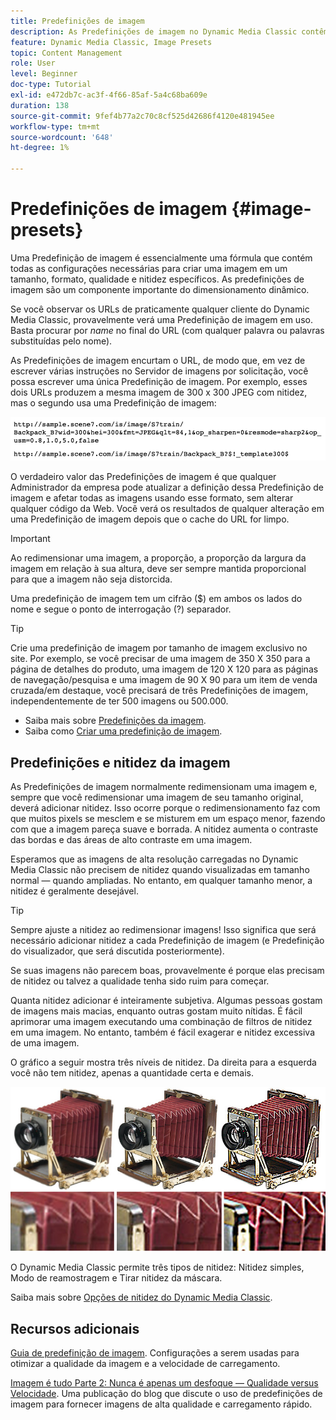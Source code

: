 ```yaml
---
title: Predefinições de imagem
description: As Predefinições de imagem no Dynamic Media Classic contêm todas as configurações necessárias para criar uma imagem em um tamanho, formato, qualidade e nitidez específicos. As predefinições de imagem são um componente importante do dimensionamento dinâmico. Ao observar um URL no Dynamic Media Classic, é possível ver facilmente se uma Predefinição de imagem está em uso. Saiba mais sobre as Predefinições de imagem, por que elas são tão úteis e como criá-las.
feature: Dynamic Media Classic, Image Presets
topic: Content Management
role: User
level: Beginner
doc-type: Tutorial
exl-id: e472db7c-ac3f-4f66-85af-5a4c68ba609e
duration: 138
source-git-commit: 9fef4b77a2c70c8cf525d42686f4120e481945ee
workflow-type: tm+mt
source-wordcount: '648'
ht-degree: 1%

---
```


# Predefinições de imagem {#image-presets}

Uma Predefinição de imagem é essencialmente uma fórmula que contém todas as configurações necessárias para criar uma imagem em um tamanho, formato, qualidade e nitidez específicos. As predefinições de imagem são um componente importante do dimensionamento dinâmico.

Se você observar os URLs de praticamente qualquer cliente do Dynamic Media Classic, provavelmente verá uma Predefinição de imagem em uso. Basta procurar por $name$ no final do URL (com qualquer palavra ou palavras substituídas pelo nome).

As Predefinições de imagem encurtam o URL, de modo que, em vez de escrever várias instruções no Servidor de imagens por solicitação, você possa escrever uma única Predefinição de imagem. Por exemplo, esses dois URLs produzem a mesma imagem de 300 x 300 JPEG com nitidez, mas o segundo usa uma Predefinição de imagem:

![imagem](assets/image-presets/image-preset-2.png)

O verdadeiro valor das Predefinições de imagem é que qualquer Administrador da empresa pode atualizar a definição dessa Predefinição de imagem e afetar todas as imagens usando esse formato, sem alterar qualquer código da Web. Você verá os resultados de qualquer alteração em uma Predefinição de imagem depois que o cache do URL for limpo.

>[!IMPORTANT]
>
>Ao redimensionar uma imagem, a proporção, a proporção da largura da imagem em relação à sua altura, deve ser sempre mantida proporcional para que a imagem não seja distorcida.

Uma predefinição de imagem tem um cifrão ($) em ambos os lados do nome e segue o ponto de interrogação (?) separador.

>[!TIP]
>
>Crie uma predefinição de imagem por tamanho de imagem exclusivo no site. Por exemplo, se você precisar de uma imagem de 350 X 350 para a página de detalhes do produto, uma imagem de 120 X 120 para as páginas de navegação/pesquisa e uma imagem de 90 X 90 para um item de venda cruzada/em destaque, você precisará de três Predefinições de imagem, independentemente de ter 500 imagens ou 500.000.

- Saiba mais sobre [Predefinições da imagem](https://experienceleague.adobe.com/docs/dynamic-media-classic/using/image-sizing/setting-image-presets.html).
- Saiba como [Criar uma predefinição de imagem](https://experienceleague.adobe.com/docs/dynamic-media-classic/using/image-sizing/setting-image-presets.html#creating-an-image-preset).

## Predefinições e nitidez da imagem

As Predefinições de imagem normalmente redimensionam uma imagem e, sempre que você redimensionar uma imagem de seu tamanho original, deverá adicionar nitidez. Isso ocorre porque o redimensionamento faz com que muitos pixels se mesclem e se misturem em um espaço menor, fazendo com que a imagem pareça suave e borrada. A nitidez aumenta o contraste das bordas e das áreas de alto contraste em uma imagem.

Esperamos que as imagens de alta resolução carregadas no Dynamic Media Classic não precisem de nitidez quando visualizadas em tamanho normal — quando ampliadas. No entanto, em qualquer tamanho menor, a nitidez é geralmente desejável.

>[!TIP]
>
>Sempre ajuste a nitidez ao redimensionar imagens! Isso significa que será necessário adicionar nitidez a cada Predefinição de imagem (e Predefinição do visualizador, que será discutida posteriormente).
>
>Se suas imagens não parecem boas, provavelmente é porque elas precisam de nitidez ou talvez a qualidade tenha sido ruim para começar.

Quanta nitidez adicionar é inteiramente subjetiva. Algumas pessoas gostam de imagens mais macias, enquanto outras gostam muito nítidas. É fácil aprimorar uma imagem executando uma combinação de filtros de nitidez em uma imagem. No entanto, também é fácil exagerar e nitidez excessiva de uma imagem.

O gráfico a seguir mostra três níveis de nitidez. Da direita para a esquerda você não tem nitidez, apenas a quantidade certa e demais.

![imagem](assets/image-presets/image-presets-1.jpg)

O Dynamic Media Classic permite três tipos de nitidez: Nitidez simples, Modo de reamostragem e Tirar nitidez da máscara.

Saiba mais sobre [Opções de nitidez do Dynamic Media Classic](https://experienceleague.adobe.com/docs/dynamic-media-classic/using/master-files/sharpening-image.html#sharpening_an_image).

## Recursos adicionais

[Guia de predefinição de imagem](https://www.adobe.com/content/dam/www/us/en/experience-manager/pdfs/dynamic-media-image-preset-guide.pdf). Configurações a serem usadas para otimizar a qualidade da imagem e a velocidade de carregamento.

[Imagem é tudo Parte 2: Nunca é apenas um desfoque — Qualidade versus Velocidade](https://theblog.adobe.com/image-is-everything-part-2-its-never-just-a-blur-quality-versus-speed/). Uma publicação do blog que discute o uso de predefinições de imagem para fornecer imagens de alta qualidade e carregamento rápido.
